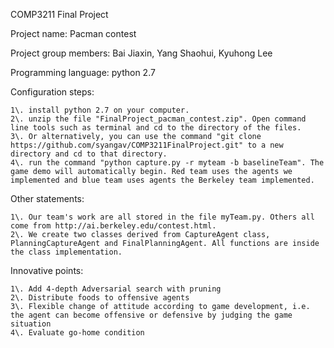 COMP3211 Final Project

Project name: Pacman contest

Project group members: Bai Jiaxin, Yang Shaohui, Kyuhong Lee

Programming language: python 2.7

Configuration steps:

```
1\. install python 2.7 on your computer.
2\. unzip the file "FinalProject_pacman_contest.zip". Open command line tools such as terminal and cd to the directory of the files.
3\. Or alternatively, you can use the command "git clone https://github.com/syangav/COMP3211FinalProject.git" to a new directory and cd to that directory.
4\. run the command "python capture.py -r myteam -b baselineTeam". The game demo will automatically begin. Red team uses the agents we implemented and blue team uses agents the Berkeley team implemented.
```

Other statements:

```
1\. Our team's work are all stored in the file myTeam.py. Others all come from http://ai.berkeley.edu/contest.html.
2\. We create two classes derived from CaptureAgent class, PlanningCaptureAgent and FinalPlanningAgent. All functions are inside the class implementation.
```

Innovative points:

```
1\. Add 4-depth Adversarial search with pruning
2\. Distribute foods to offensive agents
3\. Flexible change of attitude according to game development, i.e. the agent can become offensive or defensive by judging the game situation
4\. Evaluate go-home condition
```
